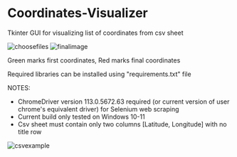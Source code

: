 # Coordinates-Visualizer

Tkinter GUI for visualizing list of coordinates from csv sheet

![choosefiles](https://csvguifiles.s3.amazonaws.com/ChooseFiles.jpg)
![finalimage](https://csvguifiles.s3.amazonaws.com/ProcessedMap.jpg)

Green marks first coordinates, Red marks final coordinates

Required libraries can be installed using "requirements.txt" file

NOTES:
- ChromeDriver version 113.0.5672.63 required (or current version of user chrome's equivalent driver) for Selenium web scraping
- Current build only tested on Windows 10-11
- Csv sheet must contain only two columns [Latitude, Longitude] with no title row

![csvexample](https://csvguifiles.s3.amazonaws.com/csv_example.jpg)
